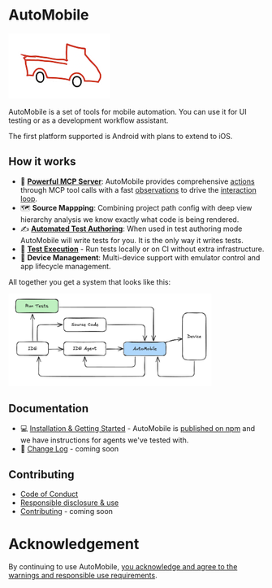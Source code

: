 # AutoMobile

![AutoMobile sticker](docs/img/auto_mobile_sticker_splash.png)

AutoMobile is a set of tools for mobile automation. You can use it for UI testing or as a development workflow
assistant.

The first platform supported is Android with plans to extend to iOS.

## How it works

- 🔧 **[Powerful MCP Server](docs/features/mcp-server/index.md)**: AutoMobile provides comprehensive [actions](docs/features/mcp-server/actions.md) through MCP
  tool calls with a fast [observations](docs/features/mcp-server/observation.md) to drive the
  [interaction loop](docs/features/mcp-server/interaction-loop.md).
- 🗺️ **Source Mappping**: Combining project path config with deep view hierarchy analysis we know exactly what code is being rendered.
- ✍️ **[Automated Test Authoring](docs/features/test-authoring/index.md)**: When used in test authoring mode AutoMobile will write tests for you. It is the only way it writes tests.
- 🧪 **[Test Execution](docs/features/test-execution/index.md)** - Run tests locally or on CI without extra infrastructure.
- 📱 **Device Management**: Multi-device support with emulator control and app lifecycle management.

All together you get a system that looks like this:

<img src="docs/img/automobile_system_design.png" alt="automobile_system_design.png" width="400">

## Documentation

- 💻 [Installation & Getting Started](docs/installation.md) - AutoMobile is [published on npm](https://www.npmjs.com/package/auto-mobile)
  and we have instructions for agents we've tested with.
- 📝 [Change Log](CHANGELOG.md) - coming soon

## Contributing

- [Code of Conduct](CODE_OF_CONDUCT.md)
- [Responsible disclosure & use](SECURITY.md)
- [Contributing](.github/CONTRIBUTING.md) - coming soon

# Acknowledgement 

By continuing to use AutoMobile, [you acknowledge and agree to the warnings and responsible use requirements](SECURITY.md).
